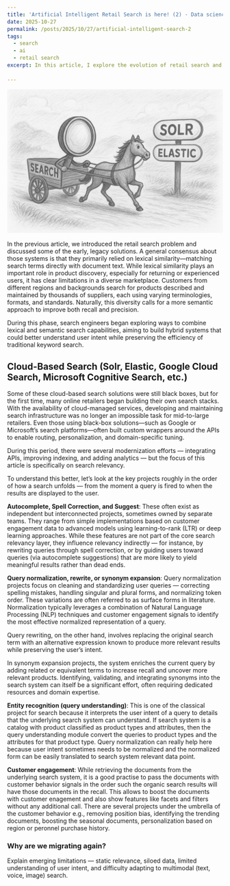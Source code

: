 ```yaml
---
title: 'Artificial Intelligent Retail Search is here! (2) - Data science '
date: 2025-10-27
permalink: /posts/2025/10/27/artificial-intelligent-search-2
tags:
  - search
  - ai
  - retail search
excerpt: In this article, I explore the evolution of retail search and attempt to predict the future of retail search
  
---
```



![Elastic/Solr](/images/elastic.png)


In the previous article, we introduced the retail search problem and discussed some of the early, legacy solutions. A general consensus about those systems is that they primarily relied on lexical similarity—matching search terms directly with document text. While lexical similarity plays an important role in product discovery, especially for returning or experienced users, it has clear limitations in a diverse marketplace. Customers from different regions and backgrounds search for products described and maintained by thousands of suppliers, each using varying terminologies, formats, and standards. Naturally, this diversity calls for a more semantic approach to improve both recall and precision.

During this phase, search engineers began exploring ways to combine lexical and semantic search capabilities, aiming to build hybrid systems that could better understand user intent while preserving the efficiency of traditional keyword search.

## Cloud-Based Search (Solr, Elastic, Google Cloud Search, Microsoft Cognitive Search, etc.)
Some of these cloud-based search solutions were still black boxes, but for the first time, many online retailers began building their own search stacks. With the availability of cloud-managed services, developing and maintaining search infrastructure was no longer an impossible task for mid-to-large retailers. Even those using black-box solutions—such as Google or Microsoft’s search platforms—often built custom wrappers around the APIs to enable routing, personalization, and domain-specific tuning.


During this period, there were several modernization efforts — integrating APIs, improving indexing, and adding analytics — but the focus of this article is specifically on search relevancy.

To understand this better, let’s look at the key projects roughly in the order of how a search unfolds — from the moment a query is fired to when the results are displayed to the user.

**Autocomplete, Spell Correction, and Suggest**: These often exist as independent but interconnected projects, sometimes owned by separate teams. They range from simple implementations based on customer engagement data to advanced models using learning-to-rank (LTR) or deep learning approaches. While these features are not part of the core search relevancy layer, they influence relevancy indirectly — for instance, by rewriting queries through spell correction, or by guiding users toward queries (via autocomplete suggestions) that are more likely to yield meaningful results rather than dead ends.

**Query normalization, rewrite, or synonym expansion**: Query normalization projects focus on cleaning and standardizing user queries — correcting spelling mistakes, handling singular and plural forms, and normalizing token order. These variations are often referred to as surface forms in literature. Normalization typically leverages a combination of Natural Language Processing (NLP) techniques and customer engagement signals to identify the most effective normalized representation of a query.

Query rewriting, on the other hand, involves replacing the original search term with an alternative expression known to produce more relevant results while preserving the user’s intent.

In synonym expansion projects, the system enriches the current query by adding related or equivalent terms to increase recall and uncover more relevant products. Identifying, validating, and integrating synonyms into the search system can itself be a significant effort, often requiring dedicated resources and domain expertise.

**Entity recognition (query understanding)**: This is one of the classical project for search because it interprets the user intent of a query to details that the underlying search system can understand. If search system is a catalog with product classified as product types and attributes, then the query understanding module convert the queries to product types and the attributes for that product type. Query normalization can really help here because user intent sometimes needs to be normalized and the normalized form can be easily translated to search system relevant data point.

**Customer engagement**: While retrieving the documents from the underlying search system, it is a good practise to pass the documents with customer behavior signals in the order such the organic search results will have those documents in the recall. This allows to boost the documents with customer enagement and also show features like facets and filters without any additional call. There are several projects under the umbrella of the customer behavior e.g., removing position bias, identifying the trending documents, boosting the seasonal documents, personalization based on region or peronnel purchase history. 

### Why are we migrating again?
Explain emerging limitations — static relevance, siloed data, limited understanding of user intent, and difficulty adapting to multimodal (text, voice, image) search.

